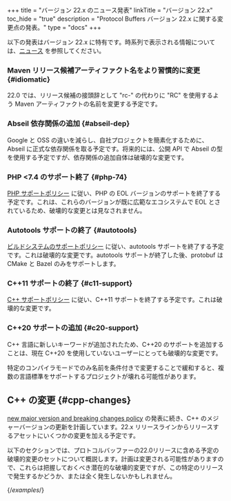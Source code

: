 +++
title = "バージョン 22.x のニュース発表"
linkTitle = "バージョン 22.x"
toc_hide = "true"
description = "Protocol Buffers バージョン 22.x に関する変更点の発表。"
type = "docs"
+++

以下の発表はバージョン 22.x に特有です。時系列で表示される情報については、[ニュース](/news) を参照してください。

### Maven リリース候補アーティファクト名をより習慣的に変更 {#idiomatic}

22.0 では、リリース候補の接頭辞として "rc-" の代わりに "RC" を使用するよう Maven アーティファクトの名前を変更する予定です。

### Abseil 依存関係の追加 {#abseil-dep}

Google と OSS の違いを減らし、自社プロジェクトを簡素化するために、Abseil に正式な依存関係を取る予定です。将来的には、公開 API で Abseil の型を使用する予定ですが、依存関係の追加自体は破壊的な変更です。

### PHP <7.4 のサポート終了 {#php-74}

[PHP サポートポリシー](https://cloud.google.com/php/getting-started/supported-php-versions) に従い、PHP の EOL バージョンのサポートを終了する予定です。これは、これらのバージョンが既に広範なエコシステムで EOL とされているため、破壊的な変更とは見なされません。

### Autotools サポートの終了 {#autotools}

[ビルドシステムのサポートポリシー](https://opensource.google/documentation/policies/cplusplus-support#3_build_systems) に従い、autotools サポートを終了する予定です。これは破壊的な変更です。autotools サポートが終了した後、protobuf は CMake と Bazel のみをサポートします。

### C++11 サポートの終了 {#c11-support}

[C++ サポートポリシー](https://opensource.google/documentation/policies/cplusplus-support#4_c_language_standard) に従い、C++11 サポートを終了する予定です。これは破壊的な変更です。

### C++20 サポートの追加 {#c20-support}

C++ 言語に新しいキーワードが追加されたため、C++20 のサポートを追加することは、現在 C++20 を使用していないユーザーにとっても破壊的な変更です。

特定のコンパイラモードでのみ名前を条件付きで変更することで緩和すると、複数の言語標準をサポートするプロジェクトが壊れる可能性があります。

## C++ の変更 {#cpp-changes}

[new major version and breaking changes policy](/news/2022-07-06) の発表に続き、C++ のメジャーバージョンの更新を計画しています。22.x リリースラインからリリースするアセットにいくつかの変更を加える予定です。

以下のセクションでは、プロトコルバッファーの22.0リリースに含める予定の破壊的変更のセットについて概説します。計画は変更される可能性がありますので、これらは把握しておくべき潜在的な破壊的変更ですが、この特定のリリースで発生するかどうか、または全く発生しないかもしれません。

{/*examples*/}

